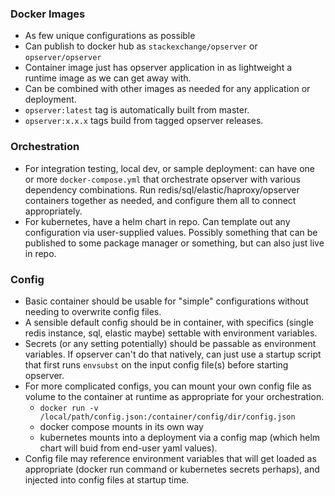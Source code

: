 ### Docker Images

- As few unique configurations as possible
- Can publish to docker hub as `stackexchange/opserver` or `opserver/opserver`
- Container image just has opserver application in as lightweight a runtime image as we can get away with.
- Can be combined with other images as needed for any application or deployment.
- `opserver:latest` tag is automatically built from master.
- `opserver:x.x.x` tags build from tagged opserver releases.

### Orchestration

- For integration testing, local dev, or sample deployment: can have one or more `docker-compose.yml` that orchestrate opserver with
various dependency combinations. Run redis/sql/elastic/haproxy/opserver containers together as needed, and configure them all to connect appropriately.
- For kubernetes, have a helm chart in repo. Can template out any configuration via user-supplied values. Possibly something that can be published to some package manager or something, but can also just live in repo.


### Config

- Basic container should be usable for "simple" configurations without needing to overwrite config files.
- A sensible default config should be in container, with specifics (single redis instance, sql, elastic maybe) settable with environment variables.
- Secrets (or any setting potentially) should be passable as environment variables. If opserver can't do that natively, can just use a startup script that first runs `envsubst` on the input config file(s) before starting opserver.
- For more complicated configs, you can mount your own config file as volume to the container at runtime as appropriate for your orchestration.
  - `docker run -v /local/path/config.json:/container/config/dir/config.json`
  - docker compose mounts in its own way
  - kubernetes mounts into a deployment via a config map (which helm chart will buid from end-user yaml values).
- Config file may reference environment variables that will get loaded as appropriate (docker run command or kubernetes secrets perhaps), and injected into config files at startup time.
